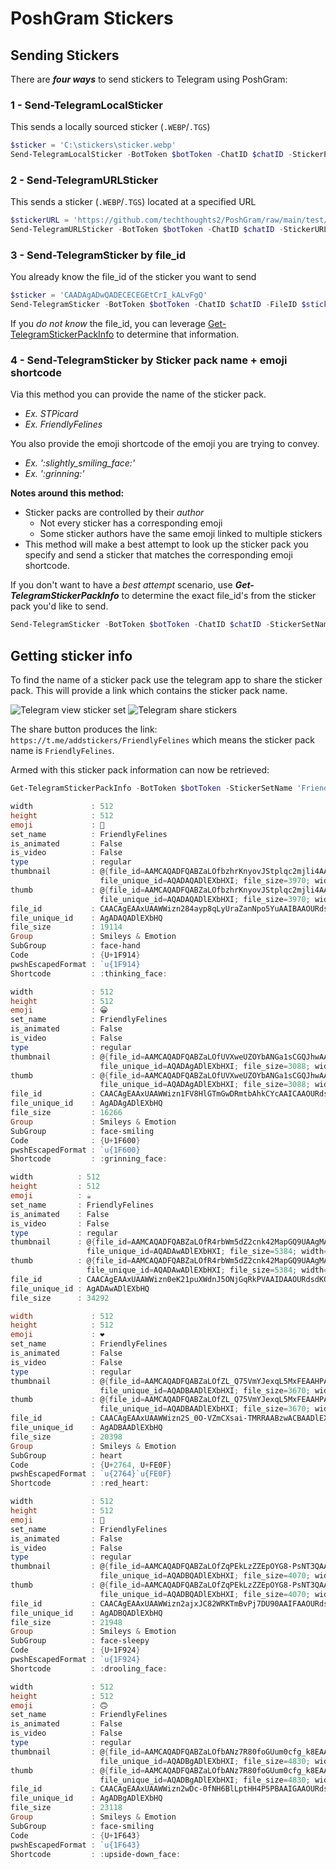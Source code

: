 # PoshGram Stickers

## Sending Stickers

There are ***four ways*** to send stickers to Telegram using PoshGram:

### 1 - **Send-TelegramLocalSticker**

This sends a locally sourced sticker (`.WEBP`/`.TGS`)

```powershell
$sticker = 'C:\stickers\sticker.webp'
Send-TelegramLocalSticker -BotToken $botToken -ChatID $chatID -StickerPath $sticker
```

### 2 - **Send-TelegramURLSticker**

This sends a sticker (`.WEBP`/`.TGS`) located at a specified URL

```powershell
$stickerURL = 'https://github.com/techthoughts2/PoshGram/raw/main/test/SourceFiles/techthoughts.webp'
Send-TelegramURLSticker -BotToken $botToken -ChatID $chatID -StickerURL $stickerURL
```

### 3 - **Send-TelegramSticker** by file_id

You already know the file_id of the sticker you want to send

```powershell
$sticker = 'CAADAgADwQADECECEGEtCrI_kALvFgQ'
Send-TelegramSticker -BotToken $botToken -ChatID $chatID -FileID $sticker
```

If you *do not know* the file_id, you can leverage [Get-TelegramStickerPackInfo](#getting-sticker-info) to determine that information.

### 4 - **Send-TelegramSticker** by Sticker pack name + emoji shortcode

Via this method you can provide the name of the sticker pack.

- *Ex. STPicard*
- *Ex. FriendlyFelines*

You also provide the emoji shortcode of the emoji you are trying to convey.

- *Ex. ':<zero-width space>slightly_smiling_face:'*
- *Ex. ':<zero-width space>grinning:'*

**Notes around this method:**

- Sticker packs are controlled by their *author*
    - Not every sticker has a corresponding emoji
    - Some sticker authors have the same emoji linked to multiple stickers
- This method will make a best attempt to look up the sticker pack you specify and send a sticker that matches the corresponding emoji shortcode.

If you don't want to have a *best attempt* scenario, use ***Get-TelegramStickerPackInfo*** to determine the exact file_id's from the sticker pack you'd like to send.

```powershell
Send-TelegramSticker -BotToken $botToken -ChatID $chatID -StickerSetName STPicard -Shortcode ':slightly_smiling_face:'
```

## Getting sticker info

To find the name of a sticker pack use the telegram app to share the sticker pack. This will provide a link which contains the sticker pack name.

![Telegram view sticker set](assets/telegram_view_sticker_set.png "View sticker set info") ![Telegram share stickers](assets/telegram_share_stickers.png "Share sticker button")

The share button produces the link: `https://t.me/addstickers/FriendlyFelines` which means the sticker pack name is `FriendlyFelines`.

Armed with this sticker pack information can now be retrieved:

```powershell
Get-TelegramStickerPackInfo -BotToken $botToken -StickerSetName 'FriendlyFelines'

width             : 512
height            : 512
emoji             : 🤔
set_name          : FriendlyFelines
is_animated       : False
is_video          : False
type              : regular
thumbnail         : @{file_id=AAMCAQADFQABZaLOfbzhrKnyovJStplqc2mjli4AAgEAA5RF2x1XpRoi4-PdMgEAB20AAzQE;
                    file_unique_id=AQADAQADlEXbHXI; file_size=3970; width=128; height=128}
thumb             : @{file_id=AAMCAQADFQABZaLOfbzhrKnyovJStplqc2mjli4AAgEAA5RF2x1XpRoi4-PdMgEAB20AAzQE;
                    file_unique_id=AQADAQADlEXbHXI; file_size=3970; width=128; height=128}
file_id           : CAACAgEAAxUAAWWizn284ayp8qLyUraZanNpo5YuAAIBAAOURdsdV6UaIuPj3TI0BA
file_unique_id    : AgADAQADlEXbHQ
file_size         : 19114
Group             : Smileys & Emotion
SubGroup          : face-hand
Code              : {U+1F914}
pwshEscapedFormat : `u{1F914}
Shortcode         : :thinking_face:

width             : 512
height            : 512
emoji             : 😀
set_name          : FriendlyFelines
is_animated       : False
is_video          : False
type              : regular
thumbnail         : @{file_id=AAMCAQADFQABZaLOfUVXweUZOYbANGa1sCGQJhwAAgIAA5RF2x3Sz_hda9kofAEAB20AAzQE;
                    file_unique_id=AQADAgADlEXbHXI; file_size=3088; width=128; height=128}
thumb             : @{file_id=AAMCAQADFQABZaLOfUVXweUZOYbANGa1sCGQJhwAAgIAA5RF2x3Sz_hda9kofAEAB20AAzQE;
                    file_unique_id=AQADAgADlEXbHXI; file_size=3088; width=128; height=128}
file_id           : CAACAgEAAxUAAWWizn1FV8HlGTmGwDRmtbAhkCYcAAICAAOURdsd0s_4XWvZKHw0BA
file_unique_id    : AgADAgADlEXbHQ
file_size         : 16266
Group             : Smileys & Emotion
SubGroup          : face-smiling
Code              : {U+1F600}
pwshEscapedFormat : `u{1F600}
Shortcode         : :grinning_face:

width          : 512
height         : 512
emoji          : ☕️
set_name       : FriendlyFelines
is_animated    : False
is_video       : False
type           : regular
thumbnail      : @{file_id=AAMCAQADFQABZaLOfR4rbWm5dZ2cnk42MapGQ9UAAgMAA5RF2x0pAAHlLv8qwoUBAAdtAAM0BA;
                 file_unique_id=AQADAwADlEXbHXI; file_size=5384; width=128; height=128}
thumb          : @{file_id=AAMCAQADFQABZaLOfR4rbWm5dZ2cnk42MapGQ9UAAgMAA5RF2x0pAAHlLv8qwoUBAAdtAAM0BA;
                 file_unique_id=AQADAwADlEXbHXI; file_size=5384; width=128; height=128}
file_id        : CAACAgEAAxUAAWWizn0eK21puXWdnJ5ONjGqRkPVAAIDAAOURdsdKQAB5S7_KsKFNAQ
file_unique_id : AgADAwADlEXbHQ
file_size      : 34292

width             : 512
height            : 512
emoji             : ❤️
set_name          : FriendlyFelines
is_animated       : False
is_video          : False
type              : regular
thumbnail         : @{file_id=AAMCAQADFQABZaLOfZL_Q75VmYJexqL5MxFEAAHPAAIEAAOURdsdQpHOkCCTahcBAAdtAAM0BA;
                    file_unique_id=AQADBAADlEXbHXI; file_size=3670; width=128; height=128}
thumb             : @{file_id=AAMCAQADFQABZaLOfZL_Q75VmYJexqL5MxFEAAHPAAIEAAOURdsdQpHOkCCTahcBAAdtAAM0BA;
                    file_unique_id=AQADBAADlEXbHXI; file_size=3670; width=128; height=128}
file_id           : CAACAgEAAxUAAWWizn2S_0O-VZmCXsai-TMRRAABzwACBAADlEXbHUKRzpAgk2oXNAQ
file_unique_id    : AgADBAADlEXbHQ
file_size         : 20398
Group             : Smileys & Emotion
SubGroup          : heart
Code              : {U+2764, U+FE0F}
pwshEscapedFormat : `u{2764}`u{FE0F}
Shortcode         : :red_heart:

width             : 512
height            : 512
emoji             : 🤤
set_name          : FriendlyFelines
is_animated       : False
is_video          : False
type              : regular
thumbnail         : @{file_id=AAMCAQADFQABZaLOfZqPEkLzZZEpOYG8-PsNT3QAAgUAA5RF2x0qZsIzvDWrLgEAB20AAzQE;
                    file_unique_id=AQADBQADlEXbHXI; file_size=4070; width=128; height=128}
thumb             : @{file_id=AAMCAQADFQABZaLOfZqPEkLzZZEpOYG8-PsNT3QAAgUAA5RF2x0qZsIzvDWrLgEAB20AAzQE;
                    file_unique_id=AQADBQADlEXbHXI; file_size=4070; width=128; height=128}
file_id           : CAACAgEAAxUAAWWizn2ajxJC82WRKTmBvPj7DU90AAIFAAOURdsdKmbCM7w1qy40BA
file_unique_id    : AgADBQADlEXbHQ
file_size         : 21948
Group             : Smileys & Emotion
SubGroup          : face-sleepy
Code              : {U+1F924}
pwshEscapedFormat : `u{1F924}
Shortcode         : :drooling_face:

width             : 512
height            : 512
emoji             : 🙃
set_name          : FriendlyFelines
is_animated       : False
is_video          : False
type              : regular
thumbnail         : @{file_id=AAMCAQADFQABZaLOfbANz7R80foGUum0cfg_k8EAAgYAA5RF2x0NT-731Ay-KQEAB20AAzQE;
                    file_unique_id=AQADBgADlEXbHXI; file_size=4830; width=128; height=128}
thumb             : @{file_id=AAMCAQADFQABZaLOfbANz7R80foGUum0cfg_k8EAAgYAA5RF2x0NT-731Ay-KQEAB20AAzQE;
                    file_unique_id=AQADBgADlEXbHXI; file_size=4830; width=128; height=128}
file_id           : CAACAgEAAxUAAWWizn2wDc-0fNH6BlLptHH4P5PBAAIGAAOURdsdDU_u99QMvik0BA
file_unique_id    : AgADBgADlEXbHQ
file_size         : 23118
Group             : Smileys & Emotion
SubGroup          : face-smiling
Code              : {U+1F643}
pwshEscapedFormat : `u{1F643}
Shortcode         : :upside-down_face:
```
